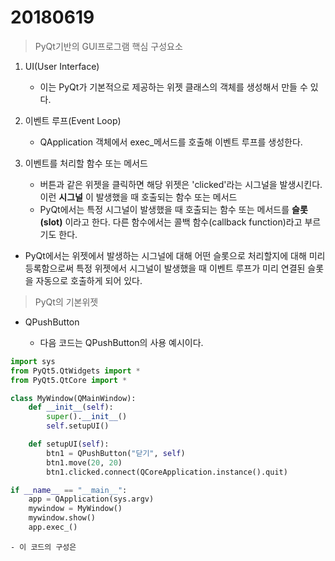20180619
===
>PyQt기반의 GUI프로그램 핵심 구성요소

1. UI(User Interface)
    - 이는 PyQt가 기본적으로 제공하는 위젯 클래스의 객체를 생성해서 만들 수 있다.

2. 이벤트 루프(Event Loop)
    - QApplication 객체에서 exec_메서드를 호출해 이벤트 루프를 생성한다.

3. 이벤트를 처리할 함수 또는 메서드
    - 버튼과 같은 위젯을 클릭하면 해당 위젯은 'clicked'라는 시그널을 발생시킨다. 이런 __시그널__ 이 발생했을 때 호출되는 함수 또는 메서드
    - PyQt에서는 특정 시그널이 발생했을 때 호출되는 함수 또는 메서드를 __슬롯(slot)__ 이라고 한다. 다른 함수에서는 콜백 함수(callback function)라고 부르기도 한다.

- PyQt에서는 위젯에서 발생하는 시그널에 대해 어떤 슬롯으로 처리할지에 대해 미리 등록함으로써 특정 위젯에서 시그널이 발생했을 때 이벤트 루프가 미리 연결된 슬롯을 자동으로 호출하게 되어 있다. 

> PyQt의 기본위젯

- QPushButton

    - 다음 코드는 QPushButton의 사용 예시이다.
    
```python 
import sys
from PyQt5.QtWidgets import *
from PyQt5.QtCore import *

class MyWindow(QMainWindow):
    def __init__(self):
        super().__init__()
        self.setupUI()

    def setupUI(self):
        btn1 = QPushButton("닫기", self)
        btn1.move(20, 20)
        btn1.clicked.connect(QCoreApplication.instance().quit)

if __name__ == "__main__":
    app = QApplication(sys.argv)
    mywindow = MyWindow()
    mywindow.show()
    app.exec_()
```
    - 이 코드의 구성은 


